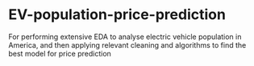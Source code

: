 # EV-population-price-prediction

For performing extensive EDA to analyse electric vehicle population in America, and then applying relevant cleaning and algorithms to find the best model for price prediction
